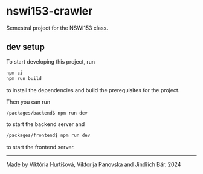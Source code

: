 # nswi153-crawler

Semestral project for the NSWI153 class.

## dev setup

To start developing this project, run

```bash
npm ci
npm run build
```

to install the dependencies and build the prerequisites for the project.

Then you can run

```bash
/packages/backend$ npm run dev
```

to start the backend server and

```bash
/packages/frontend$ npm run dev
```

to start the frontend server.

---

Made by Viktória Hurtišová, Viktorija Panovska and Jindřich Bär. 2024
